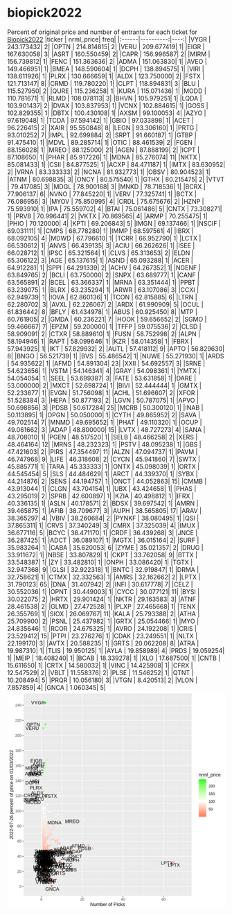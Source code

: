 # biopick2022
Percent of original price and number of entrants for each ticket for [Biopick2022](https://twitter.com/hashtag/Biopick2022)
|ticker | nrml_price| freq|
|:------|----------:|----:|
|VYGR   | 243.173432|    2|
|OPTN   | 214.814815|    2|
|VERU   | 209.677419|    1|
|EIGR   | 167.630058|    3|
|ASRT   | 160.550459|    2|
|CAPR   | 156.996587|    2|
|MIRM   | 156.739812|    1|
|FENC   | 151.363636|    2|
|ADMA   | 151.063830|    1|
|AVEO   | 149.466951|    1|
|BMEA   | 148.590604|    1|
|DCPH   | 138.894575|    1|
|VIRI   | 138.611926|    1|
|PLRX   | 130.666659|    1|
|ALDX   | 123.750000|    2|
|FSTX   | 121.713147|    8|
|CRMD   | 119.780220|    1|
|CLPT   | 118.894831|    3|
|BLU    | 115.527950|    2|
|QURE   | 115.236258|    1|
|KURA   | 115.071436|    1|
|MODD   | 110.781671|    1|
|RLMD   | 108.078113|    3|
|BHVN   | 105.979251|    1|
|LQDA   | 103.901437|    2|
|DVAX   | 103.837953|    1|
|VCNX   | 102.884615|    1|
|GOSS   | 102.829355|    1|
|DBTX   | 100.430108|    1|
|AXSM   |  99.100053|    4|
|AZYO   |  97.619048|    1|
|TCDA   |  97.594142|    1|
|GBIO   |  97.033898|    1|
|ACET   |  96.226415|    2|
|XAIR   |  95.550848|    8|
|LEGN   |  93.306160|    1|
|PRTG   |  93.010252|    7|
|IMPL   |  92.699884|    2|
|SRPT   |  91.660187|    1|
|GTBP   |  91.475410|    1|
|MDVL   |  89.285714|    1|
|OTIC   |  88.461539|    2|
|FGEN   |  88.156028|    1|
|MREO   |  88.125000|   21|
|AGEN   |  87.888199|    2|
|ICPT   |  87.108650|    1|
|PHAR   |  85.917226|    1|
|MDNA   |  85.276074|   11|
|NKTX   |  85.081433|    1|
|CSII   |  84.877525|    1|
|ACXP   |  84.471187|    1|
|IMTX   |  83.630952|    2|
|VRNA   |  83.333333|    2|
|NCNA   |  81.932773|    1|
|OBSV   |  80.904523|    1|
|ATNM   |  80.698835|    3|
|ONCY   |  80.575540|    1|
|GTHX   |  80.215475|    2|
|VTVT   |  79.417085|    3|
|MDGL   |  78.900168|    3|
|MNKD   |  78.718536|    1|
|BCRX   |  77.906137|    6|
|NVNO   |  77.845220|    1|
|VERV   |  77.325741|    1|
|BCTX   |  76.086956|    3|
|MYOV   |  75.850995|    4|
|CRDL   |  75.675676|    2|
|HZNP   |  75.593910|    1|
|IPA    |  75.559702|    4|
|BTAI   |  75.061486|    5|
|CNTX   |  73.308271|    1|
|PRVB   |  70.996441|    2|
|VKTX   |  70.869565|    4|
|ARMP   |  70.255475|    1|
|PHIO   |  70.120000|    4|
|KPTI   |  69.206843|    5|
|IMGN   |  69.137466|    1|
|NSCIF  |  69.031111|    1|
|CMPS   |  68.778280|    1|
|IMMP   |  68.597561|    4|
|IBRX   |  68.092105|    4|
|MDWD   |  67.796610|    1|
|TCRR   |  66.952790|    1|
|LCTX   |  66.530612|    1|
|ANVS   |  66.439135|    3|
|ACIU   |  66.262626|    1|
|ISEE   |  66.028712|    1|
|IPSC   |  65.321564|    1|
|CLVS   |  65.313653|    2|
|ELDN   |  65.306122|    3|
|AGE    |  65.137615|    1|
|ASND   |  65.093288|    1|
|ACER   |  64.912281|    1|
|SPPI   |  64.291339|    2|
|ACHV   |  64.267352|    1|
|NGENF  |  63.849765|    2|
|BCLI   |  63.750000|    2|
|SNPX   |  63.689777|    1|
|CANF   |  63.565891|    2|
|BCEL   |  63.366337|    1|
|MRNA   |  63.351444|    1|
|PPBT   |  63.239075|    1|
|BLRX   |  63.235294|    1|
|ARWR   |  63.107086|    3|
|CCXI   |  62.949739|    1|
|IOVA   |  62.860136|    1|
|TCON   |  62.815885|    6|
|LTRN   |  62.280702|    3|
|AVXL   |  62.226067|    2|
|ARDX   |  61.990909|    5|
|OCUL   |  61.836442|    8|
|BFLY   |  61.434978|    1|
|ABUS   |  60.925450|    8|
|MTP    |  60.761905|    2|
|GMDA   |  60.236221|    7|
|HOOK   |  59.656652|    2|
|SGMO   |  59.466667|    7|
|EPZM   |  59.200000|    1|
|TFFP   |  59.075536|    2|
|CLSD   |  58.909091|    2|
|CTXR   |  58.889610|    1|
|FUSN   |  58.752998|    2|
|ALPN   |  58.194946|    1|
|RAPT   |  58.099646|    1|
|KZR    |  58.014358|    1|
|FBRX   |  57.943925|    1|
|IKT    |  57.829932|    2|
|AUTL   |  57.418112|    9|
|APTO   |  56.829630|    8|
|BNGO   |  56.521739|    1|
|BVS    |  55.486542|    1|
|NUWE   |  55.271930|    1|
|ARDS   |  54.935622|    1|
|AFMD   |  54.891304|   23|
|XXII   |  54.692557|    3|
|SRNE   |  54.623656|    1|
|VSTM   |  54.146341|    4|
|GRAY   |  54.098361|    1|
|YMTX   |  54.054054|    1|
|SEEL   |  53.699387|    3|
|FATE   |  53.631858|    1|
|DARE   |  53.000000|    2|
|MXCT   |  52.698724|    1|
|BIVI   |  52.444444|    1|
|GMTX   |  52.233677|    1|
|EVGN   |  51.756098|    1|
|ACHL   |  51.696607|    2|
|XFOR   |  51.528384|    3|
|HEPA   |  50.877193|    2|
|LGVN   |  50.787075|    1|
|APVO   |  50.698856|    3|
|PDSB   |  50.617284|   25|
|MCRB   |  50.300120|    1|
|INAB   |  50.113895|    1|
|OPGN   |  50.050000|    1|
|CYTH   |  49.865952|    2|
|SAVA   |  49.702514|    7|
|MNMD   |  49.695652|    1|
|PHAT   |  49.110320|    1|
|OCUP   |  49.061662|    3|
|ADAP   |  48.800000|   15|
|LVTX   |  48.727273|    4|
|SANA   |  48.708010|    1|
|PGEN   |  48.517520|    1|
|SELB   |  48.466258|    2|
|XERS   |  48.464164|   12|
|MRNS   |  48.232323|    1|
|PSTV   |  48.095238|    1|
|GBS    |  47.421603|    2|
|PIRS   |  47.354497|   11|
|ALZN   |  47.094737|    1|
|PAVM   |  46.747968|    9|
|LIFE   |  46.318608|    2|
|CYCN   |  45.941860|    7|
|SWTX   |  45.885771|    1|
|TARA   |  45.333333|    1|
|ONTX   |  45.098039|    1|
|ORTX   |  44.545454|    5|
|SLS    |  44.484629|    1|
|ARCT   |  44.339370|    1|
|SYBX   |  44.214876|    2|
|SENS   |  44.194757|    1|
|ONCT   |  44.052863|   15|
|CMMB   |  43.913044|    1|
|CLGN   |  43.704154|    1|
|UBX    |  43.424658|    1|
|PHAS   |  43.295019|    2|
|SPRB   |  42.600897|    1|
|KZIA   |  40.498812|    1|
|IFRX   |  40.336135|    1|
|ASLN   |  40.178571|    2|
|BDSX   |  39.697542|    1|
|AMRN   |  39.465875|    1|
|AFIB   |  38.709677|    3|
|AUPH   |  38.565805|   17|
|ARAV   |  38.365297|    4|
|VBIV   |  38.260684|    2|
|PYNKF  |  38.080495|    1|
|QSI    |  37.865311|    1|
|CRVS   |  37.340249|    3|
|CMRX   |  37.325039|    4|
|IMUX   |  36.677116|    5|
|BCYC   |  36.471170|    1|
|CRDF   |  36.439268|    3|
|JNCE   |  36.287425|    1|
|ADCT   |  36.089107|    1|
|MGTX   |  36.015164|    2|
|SURF   |  35.983264|    1|
|CABA   |  35.620053|    6|
|ZYME   |  35.021357|    2|
|DRUG   |  33.911672|    1|
|NBSE   |  33.807829|    1|
|CKPT   |  33.762058|    9|
|BTTX   |  33.548387|    1|
|ZY     |  33.482810|    1|
|ONPH   |  33.086420|    1|
|TGTX   |  32.947368|    9|
|GLSI   |  32.922318|    1|
|BNTC   |  32.919847|    1|
|DRMA   |  32.758621|    1|
|CTMX   |  32.332563|    1|
|AMRS   |  32.162662|    2|
|LPTX   |  31.790123|   65|
|DNA    |  31.407942|    2|
|INFI   |  30.617778|    7|
|CELZ   |  30.552036|    1|
|OPNT   |  30.449003|    1|
|CYCC   |  30.077121|   11|
|BYSI   |  30.022075|    2|
|HRTX   |  29.901424|    1|
|NKTR   |  29.163583|    3|
|ATNF   |  28.461538|    2|
|GLMD   |  27.472528|    1|
|PLXP   |  27.465668|    1|
|TENX   |  26.355769|    1|
|SIOX   |  26.069767|   11|
|KALA   |  25.793388|    2|
|ATHA   |  25.709900|    2|
|PSNL   |  25.437982|    1|
|GRTX   |  25.054466|    1|
|MYO    |  24.835646|    1|
|RCOR   |  24.675325|    1|
|AVRO   |  24.192208|    1|
|CRIS   |  23.529412|   15|
|PTPI   |  23.276276|    1|
|CDAK   |  23.249551|    1|
|NLTX   |  22.199170|    3|
|AVTX   |  20.588235|    1|
|GRTS   |  20.062208|    8|
|ATRA   |  19.987310|    1|
|TLIS   |  19.950125|    1|
|AYLA   |  19.858989|    4|
|PRDS   |  19.059254|    1|
|MEIP   |  18.408240|    1|
|BCAB   |  18.339278|    1|
|XLO    |  17.687500|    1|
|CNTB   |  15.611650|    1|
|CRTX   |  14.580032|    1|
|VINC   |  14.425908|    1|
|CFRX   |  12.547529|    2|
|VBLT   |  11.558376|    2|
|PLSE   |  11.546252|    1|
|QTNT   |  10.208494|    5|
|PRQR   |  10.056180|    3|
|VTGN   |   8.420513|    2|
|VLON   |   7.857859|    4|
|GNCA   |   1.060345|    5|
![retvspicks](biopicks.png?raw=true)
